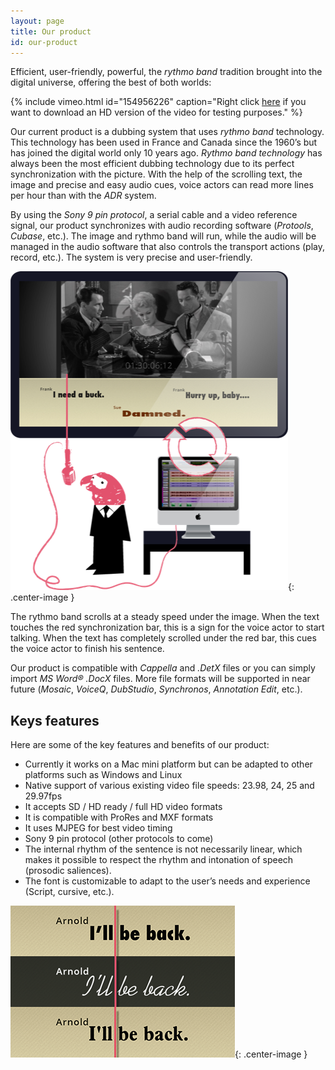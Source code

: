 ```yaml
---
layout: page
title: Our product
id: our-product
---
```


Efficient, user-friendly, powerful, the *rythmo band* tradition brought into the digital universe, offering the best of both worlds:

{% include vimeo.html
    id="154956226"
    caption="Right click <a href='http://www.phonations.com/wp-content/uploads/The%20Man%20With...%20Bande%20Rythmo%2059,94.mov'>here</a> if you want to download an HD version of the video for testing purposes." %}

Our current product is a dubbing system that uses *rythmo band* technology.
This technology has been used in France and Canada since the 1960’s but has joined the digital world only 10 years ago.
*Rythmo band technology* has always been the most efficient dubbing technology due to its perfect synchronization with the picture.
With the help of the scrolling text, the image and precise and easy audio cues, voice actors can read more lines per hour than with the *ADR* system.

By using the *Sony 9 pin protocol*, a serial cable and a video reference signal, our product synchronizes with audio recording software (*Protools*, *Cubase*, etc.). The image and rythmo band will run, while the audio will be managed in the audio software that also controls the transport actions (play, record, etc.).
The system is very precise and user-friendly.

![Diagram](/images/diagram.png){: .center-image }

The rythmo band scrolls at a steady speed under the image. When the text touches the red synchronization bar, this is a sign for the voice actor to start talking. When the text has completely scrolled under the red bar, this cues the voice actor to finish his sentence.

Our product is compatible with *Cappella* and *.DetX* files or you can simply import *MS Word® .DocX* files. More file formats will be supported in near future (*Mosaic*, *VoiceQ*, *DubStudio*, *Synchronos*, *Annotation Edit*, etc.).

## Keys features

Here are some of the key features and benefits of our product:

- Currently it works on a Mac mini platform but can be adapted to other platforms such as Windows and Linux
- Native support of various existing video file speeds: 23.98, 24, 25 and 29.97fps
- It accepts SD / HD ready / full HD video formats
- It is compatible with ProRes and MXF formats
- It uses MJPEG for best video timing
- Sony 9 pin protocol (other protocols to come)
- The internal rhythm of the sentence is not necessarily linear, which makes it possible to respect the rhythm and intonation of speech (prosodic saliences).
- The font is customizable to adapt to the user’s needs and experience (Script, cursive, etc.).

![Diagram](/images/fonts.png){: .center-image }
